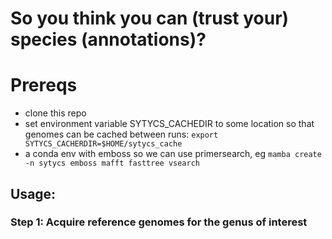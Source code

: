 # So you think you can (trust your) species (annotations)?

# Prereqs

- clone this repo
- set environment variable SYTYCS_CACHEDIR to some location so that genomes can be cached between runs: `export SYTYCS_CACHERDIR=$HOME/sytycs_cache`
- a conda env with emboss so we can use primersearch, eg `mamba create -n sytycs emboss mafft fasttree vsearch`

## Usage:


### Step 1: Acquire reference genomes for the genus of interest



### 
